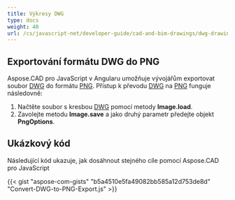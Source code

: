 ```yaml
---
title: Výkresy DWG
type: docs
weight: 40
url: /cs/javascript-net/developer-guide/cad-and-bim-drawings/dwg-drawings/
---
```


## **Exportování formátu DWG do PNG**

Aspose.CAD pro JavaScript v Angularu umožňuje vývojářům exportovat soubor [DWG](https://docs.fileformat.com/cad/dwg/) do formátu [PNG](https://docs.fileformat.com/image/png/).
Přístup k převodu [DWG](https://docs.fileformat.com/cad/dwg/) na [PNG](https://docs.fileformat.com/image/png/) funguje následovně:

1. Načtěte soubor s kresbou [DWG](https://docs.fileformat.com/cad/dwg/) pomocí metody **Image.load**.
1. Zavolejte metodu **Image.save** a jako druhý parametr předejte objekt **PngOptions**.

## Ukázkový kód

Následující kód ukazuje, jak dosáhnout stejného cíle pomocí Aspose.CAD pro JavaScript

{{< gist "aspose-com-gists" "b5a4510e5fa49082bb585a12d753de8d" "Convert-DWG-to-PNG-Export.js" >}}
